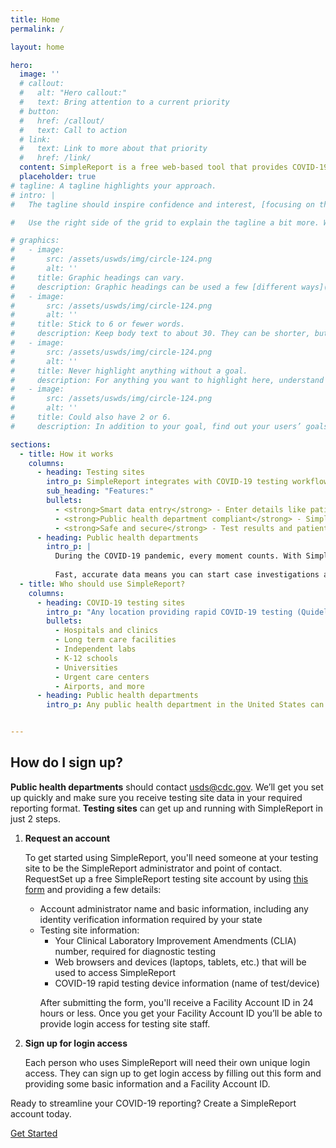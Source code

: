 ```yaml
---
title: Home
permalink: /

layout: home

hero:
  image: ''
  # callout:
  #   alt: "Hero callout:"
  #   text: Bring attention to a current priority
  # button:
  #   href: /callout/
  #   text: Call to action
  # link:
  #   text: Link to more about that priority
  #   href: /link/
  content: SimpleReport is a free web-based tool that provides COVID-19 testing sites an easy way to record results for rapid point-of-care tests and quickly report data to public health departments. <br/><br/> SimpleReport is HIPAA-compliant and backed by the Centers for Disease Control (CDC).
  placeholder: true
# tagline: A tagline highlights your approach.
# intro: |
#   The tagline should inspire confidence and interest, [focusing on the value](javascript:void(0);) that your overall approach offers to your audience. Use a heading typeface and keep your tagline to just a few words, and don’t confuse or mystify.

#   Use the right side of the grid to explain the tagline a bit more. What are your goals? How do you do your work? Write in the present tense, and stay brief here. People who are interested can find details on internal pages.

# graphics:
#   - image:
#       src: /assets/uswds/img/circle-124.png
#       alt: ''
#     title: Graphic headings can vary.
#     description: Graphic headings can be used a few [different ways](javascript:void(0);), depending on what your landing page is for. Highlight your values, specific program areas, or results.
#   - image:
#       src: /assets/uswds/img/circle-124.png
#       alt: ''
#     title: Stick to 6 or fewer words.
#     description: Keep body text to about 30. They can be shorter, but try to be somewhat balanced across all four. It creates a clean appearance with good spacing.
#   - image:
#       src: /assets/uswds/img/circle-124.png
#       alt: ''
#     title: Never highlight anything without a goal.
#     description: For anything you want to highlight here, understand what your users know now, and what activity or impression you want from them after they see it.
#   - image:
#       src: /assets/uswds/img/circle-124.png
#       alt: ''
#     title: Could also have 2 or 6.
#     description: In addition to your goal, find out your users’ goals. [What do they want to know](https://18f.gsa.gov/) or do that supports your mission? Use these headings to show those.

sections:
  - title: How it works
    columns:
      - heading: Testing sites
        intro_p: SimpleReport integrates with COVID-19 testing workflows to streamline data collection and reporting. Smart data entry features let you skip repetitive tasks and get through the testing process faster, while reducing manual data entry errors.
        sub_heading: "Features:"
        bullets:
          - <strong>Smart data entry</strong> - Enter details like patient and testing site information just one time. Generate pre-filled reports 24/7 in just a few clicks, simply by entering in new test results.
          - <strong>Public health department compliant</strong> - SimpleReport automatically converts your data into the format required by your local public health department. Testing data is sent in real time, eliminating reporting delays.  
          - <strong>Safe and secure</strong> - Test results and patient information are securely stored and protected by two-factor authentication. 
      - heading: Public health departments
        intro_p: |
          During the COVID-19 pandemic, every moment counts. With SimpleReport, receive consistent, HIPAA-compliant COVID-19 reports from testing sites in real time, customized to meet your reporting requirements. Get results from every testing site using SimpleReport in exactly the same way — eliminating inconsistencies and manual fixes.
          
          Fast, accurate data means you can start case investigations and contact tracing sooner, stay on top of trends to make informed policy decisions, and quickly plan and prepare for emergencies.
  - title: Who should use SimpleReport?
    columns:
      - heading: COVID-19 testing sites
        intro_p: "Any location providing rapid COVID-19 testing (Quidel Sofia 2, BD Veritor, Abbott BinaxNow cards, Abbott ID Now, LumiraDX), including:"
        bullets:
          - Hospitals and clinics
          - Long term care facilities
          - Independent labs
          - K-12 schools
          - Universities
          - Urgent care centers
          - Airports, and more
      - heading: Public health departments
        intro_p: Any public health department in the United States can use SimpleReport. SimpleReport is built to scale up and can connect you to thousands of testing sites, ensuring you get results through one tool, in the format that’s easiest for you.


---
```

<div class='grid-container'>
  <div class='grid-row grid-gap'>
    <div class='usa-prose grid-col-9'>
      <h2>How do I sign up?</h2>
      <strong>Public health departments</strong> should contact <a href="mailto:usds@cdc.gov">usds@cdc.gov</a>. We’ll get you set up quickly and make sure you receive testing site data in your required reporting format. 
      <strong>Testing sites</strong> can get up and running with SimpleReport in just 2 steps.
      <ol>
        <li>
          <strong>Request an account</strong>
          <p>
            To get started using SimpleReport, you'll need someone at your testing site to be the SimpleReport administrator and point of contact. RequestSet up a free SimpleReport testing site account by using <a href='https://docs.google.com/forms/d/e/1FAIpQLSepG6FCNhTm-nrIm9h4XKZCQoJRrItjOpMqyymEyj6tYk9V-g/viewform' aria-label='request an account form'>this form</a> and providing a few details:
            <ul>
              <li>
                Account administrator name and basic information, including any identity verification information required by your state
              </li>
              <li>
                Testing site information:
                <ul>
                  <li>
                    Your Clinical Laboratory Improvement Amendments (CLIA) number, required for diagnostic testing
                  </li>
                  <li>
                    Web browsers and devices (laptops, tablets, etc.) that will be used to access SimpleReport
                  </li>
                  <li>
                    COVID-19 rapid testing device information (name of test/device)
                  </li>
                </ul>
                <p>
                  After submitting the form, you'll receive a Facility Account ID in 24 hours or less. Once you get your Facility Account ID you’ll be able to provide login access for testing site staff.
                </p>
              </li>
            </ul>
          </p>
        </li>
        <li>
          <strong>Sign up for login access</strong>
          <p>
            Each person who uses SimpleReport will need their own unique login access. They can sign up to get login access by filling out this form and providing some basic information and a Facility Account ID.
          </p>
        </li>
      </ol>
      <p>Ready to streamline your COVID-19 reporting? Create a SimpleReport account today.</p>
      <a href='#' class='usa-button usa-button--big cta-btn'>Get Started</a>
    </div>
  </div>
</div>

<!-- ### Why do I need SimpleReport?

{:.font-heading-xl.margin-y-0"}

Everything up to this point [should help people](<javascript:void(0);>) understand your agency or project: who you are, your goal or mission, and how you approach it. Use this section to encourage them to act. Describe why they should get in touch here, and use an active verb on the button below. “Get in touch,” “Learn more,” and so on.
{:.usa-intro }

[Call to action](#){: .usa-button.usa-button--big } -->
